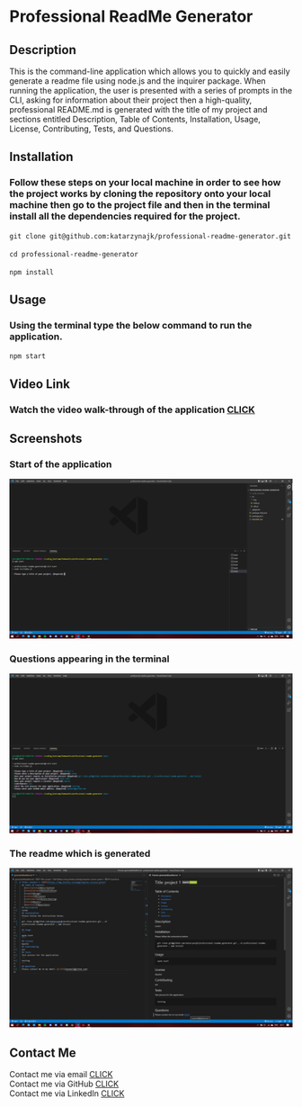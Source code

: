 # Professional ReadMe Generator

## Description

This is the command-line application which allows you to quickly and easily generate a readme file using node.js and the inquirer package.
When running the application, the user is presented with a series of prompts in the CLI, asking for information about their project then a high-quality, professional README.md is generated with the title of my project and sections entitled Description, Table of Contents, Installation, Usage, License, Contributing, Tests, and Questions.

## Installation

### Follow these steps on your local machine in order to see how the project works by cloning the repository onto your local machine then go to the project file and then in the terminal install all the dependencies required for the project.

```
git clone git@github.com:katarzynajk/professional-readme-generator.git

cd professional-readme-generator

npm install
```

## Usage

### Using the terminal type the below command to run the application.

```
npm start
```

## Video Link

### Watch the video walk-through of the application [CLICK](https://www.loom.com/share/a345e659d9cb45caad727fd78b42cab5)

## Screenshots

### Start of the application

![alt text](./img/2022-06-07.png)

### Questions appearing in the terminal

![alt text](<./img/2022-06-07%20(2).png>)

### The readme which is generated

![alt text](<./img/2022-06-07%20(3).png>)

## Contact Me

Contact me via email [CLICK](kat.d.jaromin@gmail.com)
<br>
Contact me via GitHub [CLICK](https://github.com/katarzynajk)
<br>
Contact me via LinkedIn [CLICK](https://www.linkedin.com/in/katarzyna-jaromin-kaliciak-b281b5234/)
